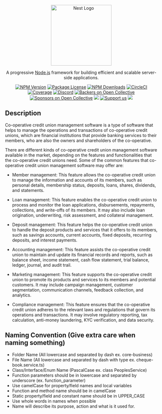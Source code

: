 <p align="center">
  <a href="http://nestjs.com/" target="blank"><img src="https://nestjs.com/img/logo-small.svg" width="200" alt="Nest Logo" /></a>
</p>

[circleci-image]: https://img.shields.io/circleci/build/github/nestjs/nest/master?token=abc123def456
[circleci-url]: https://circleci.com/gh/nestjs/nest

  <p align="center">A progressive <a href="http://nodejs.org" target="_blank">Node.js</a> framework for building efficient and scalable server-side applications.</p>
    <p align="center">
<a href="https://www.npmjs.com/~nestjscore" target="_blank"><img src="https://img.shields.io/npm/v/@nestjs/core.svg" alt="NPM Version" /></a>
<a href="https://www.npmjs.com/~nestjscore" target="_blank"><img src="https://img.shields.io/npm/l/@nestjs/core.svg" alt="Package License" /></a>
<a href="https://www.npmjs.com/~nestjscore" target="_blank"><img src="https://img.shields.io/npm/dm/@nestjs/common.svg" alt="NPM Downloads" /></a>
<a href="https://circleci.com/gh/nestjs/nest" target="_blank"><img src="https://img.shields.io/circleci/build/github/nestjs/nest/master" alt="CircleCI" /></a>
<a href="https://coveralls.io/github/nestjs/nest?branch=master" target="_blank"><img src="https://coveralls.io/repos/github/nestjs/nest/badge.svg?branch=master#9" alt="Coverage" /></a>
<a href="https://discord.gg/G7Qnnhy" target="_blank"><img src="https://img.shields.io/badge/discord-online-brightgreen.svg" alt="Discord"/></a>
<a href="https://opencollective.com/nest#backer" target="_blank"><img src="https://opencollective.com/nest/backers/badge.svg" alt="Backers on Open Collective" /></a>
<a href="https://opencollective.com/nest#sponsor" target="_blank"><img src="https://opencollective.com/nest/sponsors/badge.svg" alt="Sponsors on Open Collective" /></a>
  <a href="https://paypal.me/kamilmysliwiec" target="_blank"><img src="https://img.shields.io/badge/Donate-PayPal-ff3f59.svg"/></a>
    <a href="https://opencollective.com/nest#sponsor"  target="_blank"><img src="https://img.shields.io/badge/Support%20us-Open%20Collective-41B883.svg" alt="Support us"></a>
  <a href="https://twitter.com/nestframework" target="_blank"><img src="https://img.shields.io/twitter/follow/nestframework.svg?style=social&label=Follow"></a>
</p>

## Description

Co-operative credit union management software is a type of software that helps to manage the operations and transactions of co-operative credit unions, which are financial institutions that provide banking services to their members, who are also the owners and shareholders of the co-operative.

There are different kinds of co-operative credit union management software available in the market, depending on the features and functionalities that the co-operative credit unions need. Some of the common features that co-operative credit union management software may offer are:

- Member management: This feature allows the co-operative credit union to manage the information and accounts of its members, such as personal details, membership status, deposits, loans, shares, dividends, and statements.

- Loan management: This feature enables the co-operative credit union to process and monitor the loan applications, disbursements, repayments, collections, and write-offs of its members. It may also include loan origination, underwriting, risk assessment, and collateral management.

- Deposit management: This feature helps the co-operative credit union to handle the deposit products and services that it offers to its members, such as savings accounts, current accounts, fixed deposits, recurring deposits, and interest payments.

- Accounting management: This feature assists the co-operative credit union to maintain and update its financial records and reports, such as balance sheet, income statement, cash flow statement, trial balance, ledger, journal, and audit trail.

- Marketing management: This feature supports the co-operative credit union to promote its products and services to its members and potential customers. It may include campaign management, customer segmentation, communication channels, feedback collection, and analytics.

- Compliance management: This feature ensures that the co-operative credit union adheres to the relevant laws and regulations that govern its operations and transactions. It may involve regulatory reporting, tax calculation, anti-money laundering, KYC verification, and data security.

## Naming Convention (Give extra care when naming something)

- Folder Name (All lowercase and separated by dash ex. core-business)
- File Name (All lowercase and separated by dash with type ex. cheque-book.service.ts)
- Class/Interface/Enum Name (PascalCase ex. class PeoplesService)
- Function parameters should be in lowercase and separated by underscore (ex. function_parameter)
- Use camelCase for property/field names and local variables
- Function and method name should be in camelCase
- Static property/field and constant name should be in UPPER_CASE
- Use whole words in names when possible
- Name will describe its purpose, action and what is it used for.
